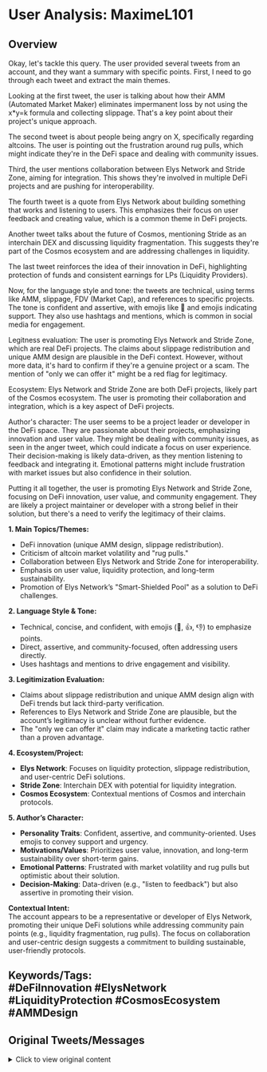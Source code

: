 # User Analysis: MaximeL101

## Overview

<think>
Okay, let's tackle this query. The user provided several tweets from an account, and they want a summary with specific points. First, I need to go through each tweet and extract the main themes. 

Looking at the first tweet, the user is talking about how their AMM (Automated Market Maker) eliminates impermanent loss by not using the x*y=k formula and collecting slippage. That's a key point about their project's unique approach.

The second tweet is about people being angry on X, specifically regarding altcoins. The user is pointing out the frustration around rug pulls, which might indicate they're in the DeFi space and dealing with community issues.

Third, the user mentions collaboration between Elys Network and Stride Zone, aiming for integration. This shows they're involved in multiple DeFi projects and are pushing for interoperability.

The fourth tweet is a quote from Elys Network about building something that works and listening to users. This emphasizes their focus on user feedback and creating value, which is a common theme in DeFi projects.

Another tweet talks about the future of Cosmos, mentioning Stride as an interchain DEX and discussing liquidity fragmentation. This suggests they're part of the Cosmos ecosystem and are addressing challenges in liquidity.

The last tweet reinforces the idea of their innovation in DeFi, highlighting protection of funds and consistent earnings for LPs (Liquidity Providers). 

Now, for the language style and tone: the tweets are technical, using terms like AMM, slippage, FDV (Market Cap), and references to specific projects. The tone is confident and assertive, with emojis like 🫡 and emojis indicating support. They also use hashtags and mentions, which is common in social media for engagement.

Legitness evaluation: The user is promoting Elys Network and Stride Zone, which are real DeFi projects. The claims about slippage redistribution and unique AMM design are plausible in the DeFi context. However, without more data, it's hard to confirm if they're a genuine project or a scam. The mention of "only we can offer it" might be a red flag for legitimacy.

Ecosystem: Elys Network and Stride Zone are both DeFi projects, likely part of the Cosmos ecosystem. The user is promoting their collaboration and integration, which is a key aspect of DeFi projects.

Author's character: The user seems to be a project leader or developer in the DeFi space. They are passionate about their projects, emphasizing innovation and user value. They might be dealing with community issues, as seen in the anger tweet, which could indicate a focus on user experience. Their decision-making is likely data-driven, as they mention listening to feedback and integrating it. Emotional patterns might include frustration with market issues but also confidence in their solution.

Putting it all together, the user is promoting Elys Network and Stride Zone, focusing on DeFi innovation, user value, and community engagement. They are likely a project maintainer or developer with a strong belief in their solution, but there's a need to verify the legitimacy of their claims.
</think>

**1. Main Topics/Themes:**  
- DeFi innovation (unique AMM design, slippage redistribution).  
- Criticism of altcoin market volatility and "rug pulls."  
- Collaboration between Elys Network and Stride Zone for interoperability.  
- Emphasis on user value, liquidity protection, and long-term sustainability.  
- Promotion of Elys Network’s "Smart-Shielded Pool" as a solution to DeFi challenges.  

**2. Language Style & Tone:**  
- Technical, concise, and confident, with emojis (🫡, 👍, 👎) to emphasize points.  
- Direct, assertive, and community-focused, often addressing users directly.  
- Uses hashtags and mentions to drive engagement and visibility.  

**3. Legitimization Evaluation:**  
- Claims about slippage redistribution and unique AMM design align with DeFi trends but lack third-party verification.  
- References to Elys Network and Stride Zone are plausible, but the account’s legitimacy is unclear without further evidence.  
- The "only we can offer it" claim may indicate a marketing tactic rather than a proven advantage.  

**4. Ecosystem/Project:**  
- **Elys Network**: Focuses on liquidity protection, slippage redistribution, and user-centric DeFi solutions.  
- **Stride Zone**: Interchain DEX with potential for liquidity integration.  
- **Cosmos Ecosystem**: Contextual mentions of Cosmos and interchain protocols.  

**5. Author’s Character:**  
- **Personality Traits**: Confident, assertive, and community-oriented. Uses emojis to convey support and urgency.  
- **Motivations/Values**: Prioritizes user value, innovation, and long-term sustainability over short-term gains.  
- **Emotional Patterns**: Frustrated with market volatility and rug pulls but optimistic about their solution.  
- **Decision-Making**: Data-driven (e.g., "listen to feedback") but also assertive in promoting their vision.  

**Contextual Intent:**  
The account appears to be a representative or developer of Elys Network, promoting their unique DeFi solutions while addressing community pain points (e.g., liquidity fragmentation, rug pulls). The focus on collaboration and user-centric design suggests a commitment to building sustainable, user-friendly protocols.  

**Keywords/Tags:**  
#DeFiInnovation #ElysNetwork #LiquidityProtection #CosmosEcosystem #AMMDesign
---
## Original Tweets/Messages

<details>
<summary>Click to view original content</summary>

| Type | Content |
|------|---------|
| messages | People often ask how we eliminate impermanent loss.

Here's part of the answer👇

Unlike other AMMs:
- We don't use the x*y=k formula.
- Slippage is collected and redistributed to liquidity providers.

We're likely the only ones doing this, and our design is protected. 🫡 |
| messages | Is it just me, or is everyone angry on X?

All I see is:
- You're an idiot
- No, you're an idiot
- You rug
- No, you rug

All day long. Are we in an anger phase already? Or depression? 
Not for $BTC but all altcoins. https://t.co/BkIrncnKNZ |
| messages | Collaboration 👍 / Competition 👎

@stride_zone & @elys_network target different users and assets.

End users can benefit from both.

Deep integration is essential.

I'm eagerly awaiting Skip.go API integration for Elys & Stride's launch.

Join us tomorrow👇 |
| tweets | "{\"bookmarkCount\":0,\"conversationId\":\"1917586797304959297\",\"hashtags\":[],\"id\":\"1917586797304959297\",\"isQuoted\":true,\"isRetweet\":false,\"language\":\"en\",\"likes\":9,\"name\":\"Maxime L\",\"mentions\":[],\"permanentUrl\":\"https://x.com/MaximeL101/status/1917586797304959297\",\"photos\":[],\"poll\":null,\"quotedStatus\":{\"bookmarkCount\":0,\"conversationId\":\"1917585227939225638\",\"hashtags\":[],\"id\":\"1917585227939225638\",\"isQuoted\":false,\"isRetweet\":false,\"language\":\"en\",\"likes\":35,\"name\":\"Elys Network\",\"mentions\":[],\"permanentUrl\":\"https://x.com/elys_network/status/1917585227939225638\",\"photos\":[{\"id\":\"1917585224978030594\",\"url\":\"https://pbs.twimg.com/media/GpyhmjFaYAI7fM-.jpg\"}],\"poll\":null,\"quotes\":4,\"replies\":6,\"retweets\":10,\"text\":\"+76% TVL in a month🎉\\n\\n▪️Build something that works✅\\n▪️Ensure liquidity providers earn real yields✅\\n▪️Listen to feedback and integrate it✅\\n▪️Develop more things that works⏳\\n▪️Listen and integrate additional feedback⏳\\n\\nRinse and repeat\\n\\n⚡️Accelerate⚡️ https://t.co/pBVn409ISj\",\"thread\":[],\"timeParsed\":\"2025-04-30T14:22:00.000Z\",\"timestamp\":1746022920,\"urls\":[],\"userId\":\"1607027931603406850\",\"username\":\"elys_network\",\"videos\":[],\"views\":945},\"quotedStatusId\":\"1917585227939225638\",\"quotes\":0,\"replies\":1,\"retweets\":2,\"text\":\"You don't need a high FDV to create value.\\n\\nBuild something that works, listen to users. 🫡\\n\\nHigh FDV will follow when people see your value.\\n\\n\\\"The brightest bling is not always the real thing\\\"\",\"thread\":[],\"timeParsed\":\"2025-04-30T14:28:14.000Z\",\"timestamp\":1746023294,\"urls\":[],\"userId\":\"1362427215850459142\",\"username\":\"MaximeL101\",\"videos\":[],\"views\":147}" |
| messages | You don't need a high FDV to create value.

Build something that works, listen to users. 🫡

High FDV will follow when people see your value.

"The brightest bling is not always the real thing" |
| messages | What's the future of the @cosmos?

@stride_zone will become the interchain DEX.

Mama, liquidity fragmentation.😱
What about @elys_network and @osmosiszone now ?

It's time to explain the bullshit about liquidity fragmentation and why Stride DEX is, a good thing.

Read on. 👇 https://t.co/3NsC3vT8iY |
| tweets | "{\"bookmarkCount\":0,\"conversationId\":\"1917145469676822894\",\"hashtags\":[],\"id\":\"1917145469676822894\",\"isQuoted\":true,\"isRetweet\":false,\"language\":\"en\",\"likes\":16,\"name\":\"Maxime L\",\"mentions\":[],\"permanentUrl\":\"https://x.com/MaximeL101/status/1917145469676822894\",\"photos\":[],\"poll\":null,\"quotedStatus\":{\"bookmarkCount\":0,\"conversationId\":\"1917142956458254596\",\"hashtags\":[],\"id\":\"1917142956458254596\",\"isQuoted\":false,\"isRetweet\":false,\"language\":\"en\",\"likes\":59,\"name\":\"Elys Network\",\"mentions\":[],\"permanentUrl\":\"https://x.com/elys_network/status/1917142956458254596\",\"photos\":[{\"id\":\"1917140793854156800\",\"url\":\"https://pbs.twimg.com/media/GpsNZQIWYAA7nBi.jpg\"}],\"poll\":null,\"quotes\":4,\"replies\":16,\"retweets\":11,\"text\":\"Smart-Shielded Pool, simplified:\\n• Capture slippage\\n• Redistribute it to LPs, not arbitrageurs\\n\\nDeFi is simple when done right.\\n\\nNext time you’re using a basic AMM, think twice.\\nWant your LP to work for you? You know where to go.😎 https://t.co/g6n69V9lqj\",\"thread\":[],\"timeParsed\":\"2025-04-29T09:04:34.000Z\",\"timestamp\":1745917474,\"urls\":[],\"userId\":\"1607027931603406850\",\"username\":\"elys_network\",\"videos\":[],\"views\":2308},\"quotedStatusId\":\"1917142956458254596\",\"quotes\":0,\"replies\":1,\"retweets\":4,\"text\":\"It's simply a better design that:\\n▪️ Works\\n▪️ Protects your money\\n▪️ Helps you earn money every day, even during intense volatility\\n\\nIt's our innovation, it's protected, and only we can offer it.\\n\\nWith Elys, your LPs earn you money, that's all.🫡\",\"thread\":[],\"timeParsed\":\"2025-04-29T09:14:33.000Z\",\"timestamp\":1745918073,\"urls\":[],\"userId\":\"1362427215850459142\",\"username\":\"MaximeL101\",\"videos\":[],\"views\":295}" |
| messages | It's simply a better design that:
▪️ Works
▪️ Protects your money
▪️ Helps you earn money every day, even during intense volatility

It's our innovation, it's protected, and only we can offer it.

With Elys, your LPs earn you money, that's all.🫡 |

</details>
